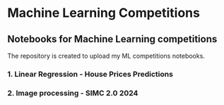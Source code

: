 # Machine Learning Competitions
## Notebooks for Machine Learning competitions
The repository is created to upload my ML competitions notebooks.
### 1. Linear Regression - House Prices Predictions 
### 2. Image processing - SIMC 2.0 2024
